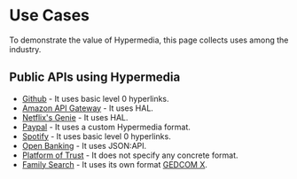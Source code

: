 # Use Cases

To demonstrate the value of Hypermedia, this page collects uses among the
industry.


## Public APIs using Hypermedia

- [Github](https://docs.github.com/en/rest/meta/meta?apiVersion=2022-11-28#:~:text=hypermedia) - It uses basic level 0 hyperlinks.
- [Amazon API Gateway](https://docs.aws.amazon.com/apigateway/latest/api/API_CreateApiKey.html#:~:text=_links) - It uses HAL.
- [Netflix's Genie](https://netflix.github.io/genie/docs/4.3.6/rest/#_hateoas) - It uses HAL.
- [Paypal](https://web.archive.org/web/20240110000547/https://developer.paypal.com/api/rest/responses) - It uses a custom Hypermedia format.
- [Spotify](https://developer.spotify.com/documentation/web-api) - It uses basic level 0 hyperlinks.
- [Open Banking](https://openbanking.atlassian.net/wiki/spaces/DZ/pages/1077805207/Read+Write+Data+API+Specification+-+v3.1.2) - It uses JSON:API.
- [Platform of Trust](https://design.oftrust.net/general-guidelines/use-hateoas) - It does not specify any concrete format.
- [Family Search](https://www.familysearch.org/developers/docs/api/resources) - It uses its own format [GEDCOM X](http://gedcomx.org/).